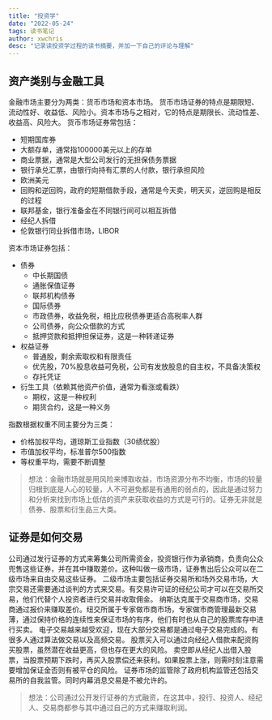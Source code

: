 ```yaml
---
title: "投资学"
date: "2022-05-24"
tags: 读书笔记
author: xwchris
desc: "记录读投资学过程的读书摘要，并加一下自己的评论与理解"
---
```


## 资产类别与金融工具
金融市场主要分为两类：货币市场和资本市场。
货币市场证券的特点是期限短、流动性好、收益低、风险小。资本市场与之相对，它的特点是期限长、流动性差、收益高、风险大。
货币市场证券常包括：
- 短期国库券
- 大额存单，通常指100000美元以上的存单
- 商业票据，通常是大型公司发行的无担保债务票据
- 银行承兑汇票，由银行向持有汇票的人付款，银行承担风险
- 欧洲美元
- 回购和逆回购，政府的短期借款手段，通常是今天卖，明天买，逆回购是相反的过程
- 联邦基金，银行准备金在不同银行间可以相互拆借
- 经纪人拆借
- 伦敦银行同业拆借市场，LIBOR

资本市场证券包括：
- 债券
  - 中长期国债
  - 通胀保值证券
  - 联邦机构债券
  - 国际债券
  - 市政债券，收益免税，相比应税债券更适合高税率人群
  - 公司债券，向公众借款的方式
  - 抵押贷款和抵押担保证券，这是一种转递证券
- 权益证券
  - 普通股，剩余索取权和有限责任
  - 优先股，70%股息收益可免税，公司有发放股息的自主权，不具备决策权
  - 存托凭证
- 衍生工具（依赖其他资产价值，通常为看涨或看跌）
  - 期权，这是一种权利
  - 期货合约，这是一种义务

指数根据权重不同主要分为三类：
- 价格加权平均，道琼斯工业指数（30绩优股）
- 市值加权平均，标准普尔500指数
- 等权重平均，需要不断调整

> 想法：金融市场就是用风险来博取收益，市场资源分布不均衡，市场的较量归根到底是人心的较量，人不可避免都是有通用的弱点的，因此是通过努力和分析来找到市场上低估的资产来获取收益的方式是可行的。证券无非就是债券、股票和衍生品三大类。

## 证券是如何交易
公司通过发行证券的方式来筹集公司所需资金，投资银行作为承销商，负责向公众兜售这些证券，并在其中赚取差价。这种叫做一级市场，证券售出后公众可以在二级市场来自由交易这些证券。
二级市场主要包括证券交易所和场外交易市场，大宗交易还需要通过谈判的方式来交易。有交易许可证的经纪公司才可以在交易所交易，他们代替个人投资者进行交易并收取佣金。
纳斯达克属于交易商市场，交易商通过报价来赚取差价。纽交所属于专家做市商市场，专家做市商管理最新交易薄，通过保持价格的连续性来保证市场的有序，他们有时也从自己的股票库存中进行买卖。
电子交易越来越受欢迎，现在大部分交易都是通过电子交易完成的。有很多人通过算法做交易以及高频交易。
股票买入可以通过向经纪人借款来配资购买股票，虽然潜在收益更高，但也存在更大的风险。
卖空即从经纪人出借入股票，当股票预期下跌时，再买入股票偿还来获利。如果股票上涨，则需时刻注意需要增加保证金否则有被平仓的风险。
证券市场的监管除了政府机构监管还包括交易所的自我监管。同时内幕消息交易是不被允许的。

> 想法：公司通过公开发行证券的方式融资，在这其中，投行、投资人、经纪人、交易商都参与其中通过自己的方式来赚取利润。



